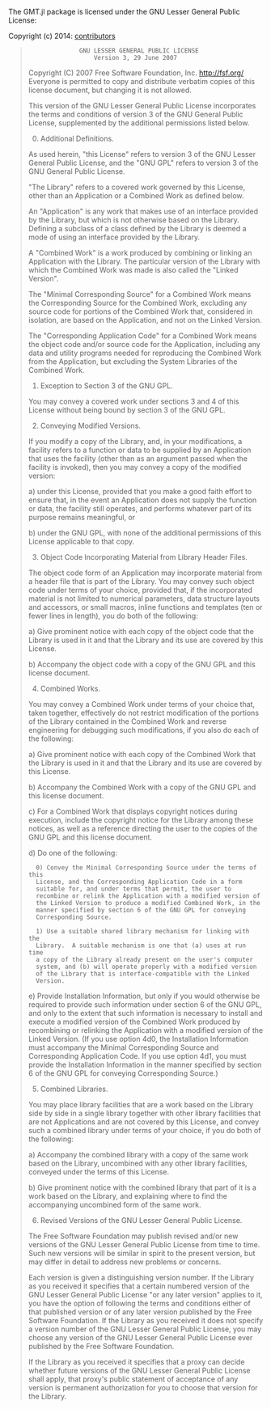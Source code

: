 The GMT.jl package is licensed under the GNU Lesser General Public License:

Copyright (c) 2014: [contributors]()

>                   GNU LESSER GENERAL PUBLIC LICENSE
>                       Version 3, 29 June 2007
>
> Copyright (C) 2007 Free Software Foundation, Inc. <http://fsf.org/>
> Everyone is permitted to copy and distribute verbatim copies
> of this license document, but changing it is not allowed.
>
>
>  This version of the GNU Lesser General Public License incorporates
>the terms and conditions of version 3 of the GNU General Public
>License, supplemented by the additional permissions listed below.
>
>  0. Additional Definitions.
>
>  As used herein, "this License" refers to version 3 of the GNU Lesser
>General Public License, and the "GNU GPL" refers to version 3 of the GNU
>General Public License.
>
>  "The Library" refers to a covered work governed by this License,
>other than an Application or a Combined Work as defined below.
>
>  An "Application" is any work that makes use of an interface provided
>by the Library, but which is not otherwise based on the Library.
>Defining a subclass of a class defined by the Library is deemed a mode
>of using an interface provided by the Library.
>
>  A "Combined Work" is a work produced by combining or linking an
>Application with the Library.  The particular version of the Library
>with which the Combined Work was made is also called the "Linked
>Version".
>
>  The "Minimal Corresponding Source" for a Combined Work means the
>Corresponding Source for the Combined Work, excluding any source code
>for portions of the Combined Work that, considered in isolation, are
>based on the Application, and not on the Linked Version.
>
>  The "Corresponding Application Code" for a Combined Work means the
>object code and/or source code for the Application, including any data
>and utility programs needed for reproducing the Combined Work from the
>Application, but excluding the System Libraries of the Combined Work.
>
>  1. Exception to Section 3 of the GNU GPL.
>
>  You may convey a covered work under sections 3 and 4 of this License
>without being bound by section 3 of the GNU GPL.
>
>  2. Conveying Modified Versions.
>
>  If you modify a copy of the Library, and, in your modifications, a
>facility refers to a function or data to be supplied by an Application
>that uses the facility (other than as an argument passed when the
>facility is invoked), then you may convey a copy of the modified
>version:
>
>   a) under this License, provided that you make a good faith effort to
>   ensure that, in the event an Application does not supply the
>   function or data, the facility still operates, and performs
>   whatever part of its purpose remains meaningful, or
>
>   b) under the GNU GPL, with none of the additional permissions of
>   this License applicable to that copy.
>
>  3. Object Code Incorporating Material from Library Header Files.
>
>  The object code form of an Application may incorporate material from
>a header file that is part of the Library.  You may convey such object
>code under terms of your choice, provided that, if the incorporated
>material is not limited to numerical parameters, data structure
>layouts and accessors, or small macros, inline functions and templates
>(ten or fewer lines in length), you do both of the following:
>
>   a) Give prominent notice with each copy of the object code that the
>   Library is used in it and that the Library and its use are
>   covered by this License.
>
>   b) Accompany the object code with a copy of the GNU GPL and this license
>   document.
>
>  4. Combined Works.
>
>  You may convey a Combined Work under terms of your choice that,
>taken together, effectively do not restrict modification of the
>portions of the Library contained in the Combined Work and reverse
>engineering for debugging such modifications, if you also do each of
>the following:
>
>   a) Give prominent notice with each copy of the Combined Work that
>   the Library is used in it and that the Library and its use are
>   covered by this License.
>
>   b) Accompany the Combined Work with a copy of the GNU GPL and this license
>   document.
>
>   c) For a Combined Work that displays copyright notices during
>   execution, include the copyright notice for the Library among
>   these notices, as well as a reference directing the user to the
>   copies of the GNU GPL and this license document.
>
>   d) Do one of the following:
>
>       0) Convey the Minimal Corresponding Source under the terms of this
>       License, and the Corresponding Application Code in a form
>       suitable for, and under terms that permit, the user to
>       recombine or relink the Application with a modified version of
>       the Linked Version to produce a modified Combined Work, in the
>       manner specified by section 6 of the GNU GPL for conveying
>       Corresponding Source.
>
>       1) Use a suitable shared library mechanism for linking with the
>       Library.  A suitable mechanism is one that (a) uses at run time
>       a copy of the Library already present on the user's computer
>       system, and (b) will operate properly with a modified version
>       of the Library that is interface-compatible with the Linked
>       Version.
>
>   e) Provide Installation Information, but only if you would otherwise
>   be required to provide such information under section 6 of the
>   GNU GPL, and only to the extent that such information is
>   necessary to install and execute a modified version of the
>   Combined Work produced by recombining or relinking the
>   Application with a modified version of the Linked Version. (If
>   you use option 4d0, the Installation Information must accompany
>   the Minimal Corresponding Source and Corresponding Application
>   Code. If you use option 4d1, you must provide the Installation
>   Information in the manner specified by section 6 of the GNU GPL
>   for conveying Corresponding Source.)
>
>  5. Combined Libraries.
>
>  You may place library facilities that are a work based on the
>Library side by side in a single library together with other library
>facilities that are not Applications and are not covered by this
>License, and convey such a combined library under terms of your
>choice, if you do both of the following:
>
>   a) Accompany the combined library with a copy of the same work based
>   on the Library, uncombined with any other library facilities,
>   conveyed under the terms of this License.
>
>   b) Give prominent notice with the combined library that part of it
>   is a work based on the Library, and explaining where to find the
>   accompanying uncombined form of the same work.
>
>  6. Revised Versions of the GNU Lesser General Public License.
>
>  The Free Software Foundation may publish revised and/or new versions
>of the GNU Lesser General Public License from time to time. Such new
>versions will be similar in spirit to the present version, but may
>differ in detail to address new problems or concerns.
>
>  Each version is given a distinguishing version number. If the
>Library as you received it specifies that a certain numbered version
>of the GNU Lesser General Public License "or any later version"
>applies to it, you have the option of following the terms and
>conditions either of that published version or of any later version
>published by the Free Software Foundation. If the Library as you
>received it does not specify a version number of the GNU Lesser
>General Public License, you may choose any version of the GNU Lesser
>General Public License ever published by the Free Software Foundation.
>
>  If the Library as you received it specifies that a proxy can decide
>whether future versions of the GNU Lesser General Public License shall
>apply, that proxy's public statement of acceptance of any version is
>permanent authorization for you to choose that version for the
>Library.
